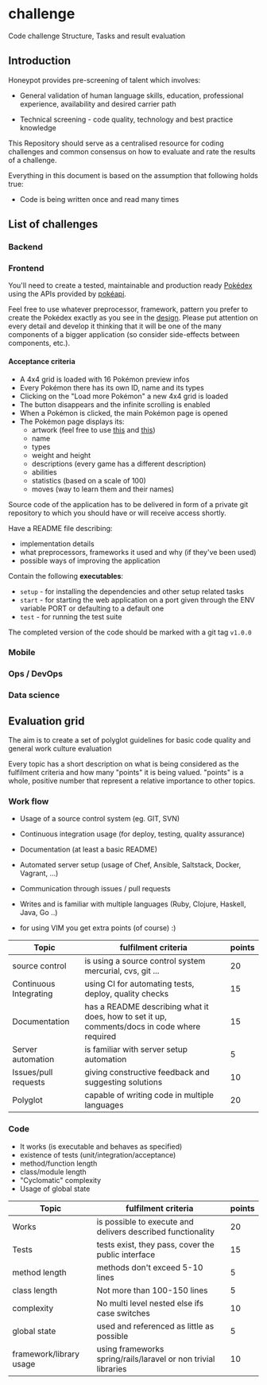 # challenge
Code challenge Structure, Tasks and result evaluation

## Introduction

Honeypot provides pre-screening of talent which involves:

  * General validation of human language skills, education,
professional experience, availability and desired carrier path

  * Technical screening - code quality, technology and best practice
knowledge

This Repository should serve as a centralised resource for coding
challenges and common consensus on how to evaluate and rate the
results of a challenge.

Everything in this document is based on the assumption
that following holds true:

  * Code is being written once and read many times

## List of challenges

### Backend

### Frontend

You'll need to create a tested, maintainable and production ready
[Pokédex](http://www.pokemon.com/uk/pokedex/) using the APIs provided
by [pokéapi](http://pokeapi.co).

Feel free to use whatever preprocessor, framework, pattern you prefer
to create the Pokédex exactly as you see in the
[design](http://www.pokemon.com/uk/pokedex).
Please put attention on every detail and develop it thinking that it will be
one of the many components of a bigger application (so consider
side-effects between components, etc.).

#### Acceptance criteria
- A 4x4 grid is loaded with 16 Pokémon preview infos
- Every Pokémon there has its own ID, name and its types
- Clicking on the "Load more Pokémon" a new 4x4 grid is loaded
- The button disappears and the infinite scrolling is enabled
- When a Pokémon is clicked, the main Pokémon page is opened
- The Pokémon page displays its:
  - artwork (feel free to use [this][1] and [this][2])
  - name
  - types
  - weight and height
  - descriptions (every game has a different description)
  - abilities
  - statistics (based on a scale of 100)
  - moves (way to learn them and their names)

[1]: https://assets.pokemon.com/assets/cms2/img/pokedex/full/001.png
[2]: https://assets.pokemon.com/assets/cms2/img/pokedex/detail/001.png

Source code of the application has to be delivered in form of
a private git repository to which you should have or will receive
access shortly.

Have a README file describing:
* implementation details
* what preprocessors, frameworks it used and why (if they've been used)
* possible ways of improving the application

Contain the following **executables**:
* `setup` - for installing the dependencies and other setup
  related tasks
* `start` - for starting the web application on a port given
  through the ENV variable PORT or defaulting to a default one
* `test` - for running the test suite

The completed version of the code should be marked with a git tag `v1.0.0`


### Mobile

### Ops / DevOps

### Data science

## Evaluation grid

The aim is to create a set of polyglot guidelines for basic code
quality and general work culture evaluation

Every topic has a short description on what is being considered as
the fulfilment criteria and how many "points" it is being valued.
"points" is a whole, positive number that represent a relative importance
to other topics.

### Work flow

* Usage of a source control system (eg. GIT, SVN)
* Continuous integration usage (for deploy, testing, quality assurance)
* Documentation (at least a basic README)
* Automated server setup (usage of Chef, Ansible, Saltstack, Docker, Vagrant, ...)
* Communication through issues / pull requests
* Writes and is familiar with multiple languages (Ruby, Clojure, Haskell, Java, Go ..)

* for using VIM you get extra points (of course) :)

Topic | fulfilment criteria | points
--- | --- | ---
source control | is using a source control system mercurial, cvs, git ... | 20
Continuous Integrating | using CI for automating tests, deploy, quality checks | 15
Documentation | has a README describing what it does, how to set it up, comments/docs in code where required | 15
Server automation | is familiar with server setup automation | 5
Issues/pull requests | giving constructive feedback and suggesting solutions | 10
Polyglot | capable of writing code in multiple languages | 20


### Code

* It works (is executable and behaves as specified)
* existence of tests (unit/integration/acceptance)
* method/function length
* class/module length
* "Cyclomatic" complexity
* Usage of global state

Topic | fulfilment criteria | points
--- | --- | ---
Works | is possible to execute and delivers described functionality | 20
Tests | tests exist, they pass, cover the public interface | 15
method length | methods don't exceed 5-10 lines | 5
class length | Not more than 100-150 lines | 5
complexity | No multi level nested else ifs case switches | 10
global state | used and referenced as little as possible | 5
framework/library usage | using frameworks spring/rails/laravel or non trivial libraries | 10
